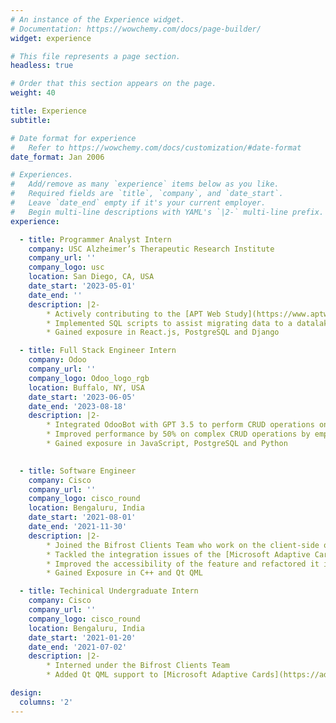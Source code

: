 ```yaml
---
# An instance of the Experience widget.
# Documentation: https://wowchemy.com/docs/page-builder/
widget: experience

# This file represents a page section.
headless: true

# Order that this section appears on the page.
weight: 40

title: Experience
subtitle:

# Date format for experience
#   Refer to https://wowchemy.com/docs/customization/#date-format
date_format: Jan 2006

# Experiences.
#   Add/remove as many `experience` items below as you like.
#   Required fields are `title`, `company`, and `date_start`.
#   Leave `date_end` empty if it's your current employer.
#   Begin multi-line descriptions with YAML's `|2-` multi-line prefix.
experience:

  - title: Programmer Analyst Intern
    company: USC Alzheimer’s Therapeutic Research Institute
    company_url: ''
    company_logo: usc
    location: San Diego, CA, USA
    date_start: '2023-05-01'
    date_end: ''
    description: |2-
        * Actively contributing to the [APT Web Study](https://www.aptwebstudy.org/) site that assists in enrolling people into Alzheimer’s research studies.
        * Implemented SQL scripts to assist migrating data to a datalake.
        * Gained exposure in React.js, PostgreSQL and Django

  - title: Full Stack Engineer Intern
    company: Odoo
    company_url: ''
    company_logo: Odoo_logo_rgb
    location: Buffalo, NY, USA
    date_start: '2023-06-05'
    date_end: '2023-08-18'
    description: |2-
        * Integrated OdooBot with GPT 3.5 to perform CRUD operations on the Odoo database via Odoo’s ORM framework.
        * Improved performance by 50% on complex CRUD operations by employing Chain of Thought.
        * Gained exposure in JavaScript, PostgreSQL and Python
        

  - title: Software Engineer
    company: Cisco
    company_url: ''
    company_logo: cisco_round
    location: Bengaluru, India
    date_start: '2021-08-01'
    date_end: '2021-11-30'
    description: |2-
        * Joined the Bifrost Clients Team who work on the client-side of Cisco Webex (Webex Teams)
        * Tackled the integration issues of the [Microsoft Adaptive Cards](https://adaptivecards.io/) feature into the Webex   Windows client
        * Improved the accessibility of the feature and refactored it in order to accommodate theming
        * Gained Exposure in C++ and Qt QML

  - title: Techinical Undergraduate Intern
    company: Cisco
    company_url: ''
    company_logo: cisco_round
    location: Bengaluru, India
    date_start: '2021-01-20'
    date_end: '2021-07-02'
    description: |2-
        * Interned under the Bifrost Clients Team
        * Added Qt QML support to [Microsoft Adaptive Cards](https://adaptivecards.io/), enabling applications built with Qt QML to use the Adaptive Cards feature

design:
  columns: '2'
---
```

